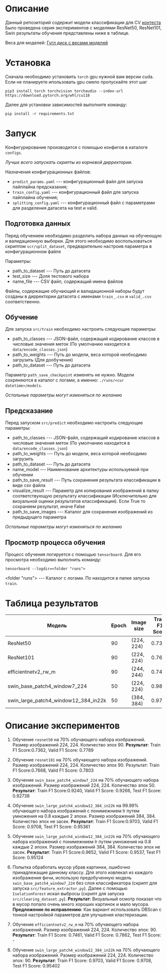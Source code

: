# Описание 
Данный репозиторий содержит модели классификации для CV 
[контеста](https://www.kaggle.com/competitions/vk-made-sports-image-classification/overview)
Было проведена серия экспериментов с моделями ResNet50, ResNet101, Swin результаты обучения представлены ниже в таблице.

Веса для моделей: [Гугл диск с весами моделей](https://drive.google.com/drive/folders/1vrx6XjZOdMcLQGimxF7DAkmP5g4K0a8v?usp=sharing)

# Установка

Сначала необходимо установить `torch` gpu нужной вам версии cuda. Если не планируете ипользовать gpu смело пропускайте этот шаг
```commandline
pip3 install torch torchvision torchaudio --index-url https://download.pytorch.org/whl/cu118
```

Далее для установки зависимостей выполните команду:
```commandline
pip install -r requirements.txt
```
# Запуск
Конфигурирование производится с помощью конфигов в каталоге `configs`.

*Лучше всего запускать скрипты из корневой дирректории.*

Назначения конфигурационных файлов:
- `predict_params.yaml` --- конфигурационный файл для запуска пайплайна предсказания;
- `train_config.yaml` --- конфигурационный файл для запуска пайплайна обучения;
- `splitting_config.yaml` --- конфигурационный файл с параметрами для разделения датасета на test и valid.

## Подготовка данных
Перед обучением необходимо разделить набора данных на обучеющую и валидационную выборки. 
Для этого необходимо воспользоваться скриптом `scr/split_dataset`, 
предварительно настроив параметра в конфигурационном файле

Параметры:
- path_to_dataset --- Путь до датасета 
- test_size --- Доля тестового набора 
- name_file --- CSV файл, содержащий имена файлов

Файлы, содержащие обучающий и валидационной наборы будут созданы в дирректории датасета 
с именами `train_.csv` и `valid_.csv` соответственно.


## Обучение
Для запуска `src/train` необходимо настроить следующие параметры:

 - path_to_classes --- JSON-файл, содержащий кодирование классов в числовые значения меток (По умолчанию находится в `data/encode_classes.json`)
 - path_to_weights --- Путь до модели, веса которой необходимо загрузить (Для дообучения)
 - path_to_dataset --- Путь до датасета

Параметр `path_save_checkpoint` изменять не нужно. Модели сохряняются в каталог с логами, а именно: `./runs/<cur datetime>/models`.

*Остальные параметры могут изменяться по желанию*

## Предсказание
Перед запуском `src/predict` необходимо настроить следующие параметры:
- path_to_classes --- JSON-файл, содержащий кодирование классов в числовые значения меток (По умолчанию находится в `data/encode_classes.json`)
- path_to_weights --- Путь до модели, веса которой необходимо загрузить
- path_to_dataset --- Путь до датасета
- name_model --- Наименование архитектуры используемой при обучении
- path_to_save_result --- Путь сохранения результата классификации в виде csv файла
- visualize_result --- Параметр для копирования изображений в папку соответствующую результату классификации (Исключительно для визуальной оценки результатов классификации). Если True то сохраняем результат, иначе False
- path_to_save_images ---  Каталог для сохранения изображений из предыдущего параметра

*Остальные параметры могут изменяться по желанию*


## Просмотр процесса обучения
Процесс обучения логируется с помощью `tensorboard`. Для его просмотра необходимо выполнить команду:
```commandline
tensorboard --logdir=<folder "runs">
```
<folder "runs"> --- Каталог с логами. По находится в папке запуска `train`.


# Таблица результатов

 Модель   | Epoch | Image size | Train F1 Score | Validate F1 Score | Test F1 Score | Ссылка на веса                                                                               
----------|-------|------------|---------------|------------------|---------------|----------------------------------------------------------------------------------------------|
ResNet50 | 90    | (224, 224) | 0.7362        | 0.7789           | -             | [Ссылка](https://drive.google.com/file/d/1c0sGjMgnNyNZaDI5CRaUqwdv0GDd7MRj/view?usp=sharing)                                                                                   |
ResNet101 | 90    | (224, 224) | 0.7668        | 0.7803           | -             | [Ссылка](https://drive.google.com/file/d/174yZRYZs3Dc1hYHjiuN6E69ilbi3-07I/view?usp=sharing)                                                                                   |
efficientnetv2_rw_m | 90    | (244, 244) | 0.7461            | 0.7862               | -             | [Ссылка](https://drive.google.com/file/d/1HcI9pHPS0yZnYx8KcGKrUnTsEMvKRmp_/view?usp=sharing) |
swin_base_patch4_window7_224 | 50    | (224, 224) | 0.9885        | 0.9409           | 0.93602       | [Ссылка](https://drive.google.com/file/d/1Gj4JUHmtsaqzE9yP4e_VwoA4zd65CAyU/view?usp=sharing) |
swin_large_patch4_window12_384_in22k | 50    | (384, 384) | 0.9703        | 0.9708           | 0.95402       | [Ссылка](https://drive.google.com/file/d/1CsPxe-HHolQq65o_58M8JNqZj1-gKW9B/view?usp=sharing) |

# Описание экспериментов

1. Обучение `resnet50` на 70% обучающего набора изображений. Размер изображений 224, 224. Количество эпох 90. 
 **Результат**: Train F1 Score:0.7362, Valid F1 Score: 0.7789

2. Обучение `resnet101` на 70% обучающего набора изображений. Размер изображений 224, 224. Количество эпох 90. 
Результат: Train F1 Score:0.7668, Valid F1 Score: 0.7803

3. Обучение `swin_base_patch4_window7_224` на 70% обучающего набора изображений. Размер изображений 224, 224. 
Количество эпох 50. **Результат**: Train F1 Score:0.9240, Valid F1 Score: 0.9266, Test F1 Score: 0.92738 

4. Обучение `swin_large_patch4_window12_384_in22k` на 99.99% обучающего набора изображений 
с понимежнием lr путем умножения на 0.8 каждые 2 эпохи. Размер изображений 384, 384. 
Количество эпох не засек. **Результат**: Train F1 Score:0.9703, Valid F1 Score: 0.9708, Test F1 Score: 0.95361 

5. Обучение `swin_large_patch4_window12_384_in22k` на 70% обучающего набора изображений 
с понимежнием lr путем умножения на 0.8 каждые 2 эпохи. Размер изображений 384, 384. 
Количество эпох не засек. **Результат**: Train F1 Score:0.9652, Valid F1 Score: 0.9537, Test F1 Score: 0.95124 
6. Попытка обработать мусор убрав картинки, ошибочно принадлежащие данному классу. 
Для этого извлекал из каждого изображения фичи, использую предобученную модель `swin_base_patch4_window7_224` 
без слоя классификатора (скрипт для запуска `src/feature_extractor.py`). 
Далее с помощью `IsolationForest` искал выбросы (скрипт для запуска `src/clearing_dataset.py`). 
**Результат**: Визуальный осмотр показал что в мусор попало очень много хороших картинок и мало мусора.
**Предложение по исправлению**: Как вариант использовать DBScan с тонкой настройкой 
параметров для улучшения кластеризации. 
7. Обучение `efficientnetv2_rw_m` на 70% обучающего набора изображений. Размер изображений 224, 224. 
Количество эпох: 90. **Результат**: Train F1 Score: 0.7461, Valid F1 Score: 0.7862, Test F1 Score: -
8. Обучение `swin_large_patch4_window12_384_in22k` на 70% обучающего набора изображений. Размер изображений 224, 224. 
Количество эпох: 90. **Результат**: Train F1 Score: 0.9703, Valid F1 Score: 0.9708, Test F1 Score: 0.95402

